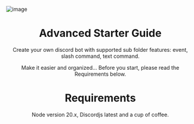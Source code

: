 ![image](https://imgur.com/MjUr4DI.png)

<div align="center">
  <h1>Advanced Starter Guide</h1>
  <p>Create your own discord bot with supported sub folder features: event, slash command, text command.<p>
    <p>Make it easier and organized... Before you start, please read the Requirements below.</p>
  <div align="center">
    <h1>Requirements</h1>
    <p>Node version 20.x, Discordjs latest and a cup of coffee.</p>
  </div>
